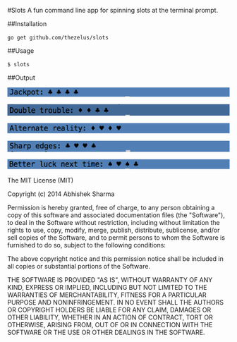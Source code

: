 #Slots
A fun command line app for spinning slots at the terminal prompt.

##Installation
```
go get github.com/thezelus/slots
```

##Usage
```
$ slots
```

##Output

![Jackpot](https://www.github.com/thezelus/slots/blob/master/images/jackpot.png)


![Double Trouble](https://www.github.com/thezelus/slots/blob/master/images/doubleTrouble.png)


![Alternate Reality](https://github.com/thezelus/slots/blob/master/images/alternateReality.png)


![Sharp Edges](https://www.github.com/thezelus/slots/blob/master/images/sharpEdges.png)


![Next time](https://www.github.com/thezelus/slots/blob/master/images/nextTime.png)




The MIT License (MIT)

Copyright (c) 2014 Abhishek Sharma

Permission is hereby granted, free of charge, to any person obtaining a copy of this software and associated documentation files (the "Software"), to deal in the Software without restriction, including without limitation the rights to use, copy, modify, merge, publish, distribute, sublicense, and/or sell copies of the Software, and to permit persons to whom the Software is furnished to do so, subject to the following conditions:

The above copyright notice and this permission notice shall be included in all copies or substantial portions of the Software.

THE SOFTWARE IS PROVIDED "AS IS", WITHOUT WARRANTY OF ANY KIND, EXPRESS OR IMPLIED, INCLUDING BUT NOT LIMITED TO THE WARRANTIES OF MERCHANTABILITY, FITNESS FOR A PARTICULAR PURPOSE AND NONINFRINGEMENT. IN NO EVENT SHALL THE AUTHORS OR COPYRIGHT HOLDERS BE LIABLE FOR ANY CLAIM, DAMAGES OR OTHER LIABILITY, WHETHER IN AN ACTION OF CONTRACT, TORT OR OTHERWISE, ARISING FROM, OUT OF OR IN CONNECTION WITH THE SOFTWARE OR THE USE OR OTHER DEALINGS IN THE SOFTWARE.